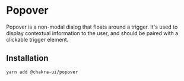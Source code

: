 # Popover

Popover is a non-modal dialog that floats around a trigger. It's used to display
contextual information to the user, and should be paired with a clickable
trigger element.

## Installation

```sh
yarn add @chakra-ui/popover
```
